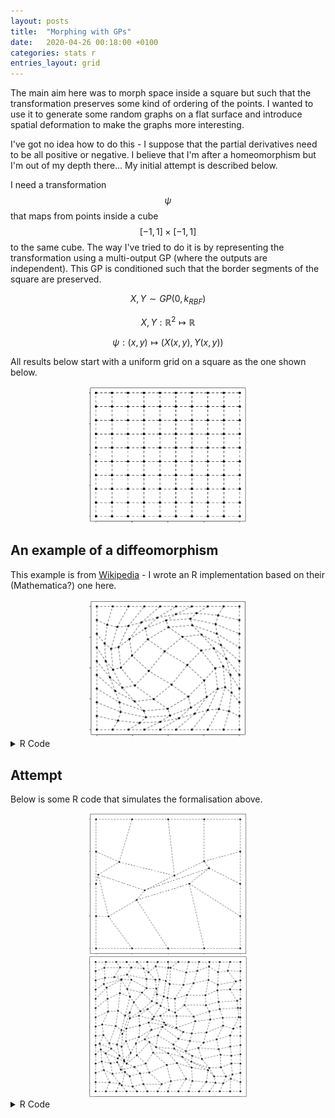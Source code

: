 ```yaml
---
layout: posts
title:  "Morphing with GPs"
date:   2020-04-26 00:18:00 +0100
categories: stats r
entries_layout: grid
---
```


The main aim here was to morph space inside a square but such that the transformation preserves some kind of ordering of the points. I wanted to use it to generate some random graphs on a flat surface and introduce spatial deformation to make the graphs more interesting.

I've got no idea how to do this - I suppose that the partial derivatives need to be all positive or negative. I believe that I'm after a homeomorphism but I'm out of my depth there... My initial attempt is described below.

I need a transformation $$\psi$$ that maps from points inside a cube $$[-1, 1] \times [-1, 1]$$ to the same cube. The way I've tried to do it is by representing the transformation using a multi-output GP (where the outputs are independent). This GP is conditioned such that the border segments of the square are preserved.

$$ X, Y \sim GP(0, k_{RBF}) $$

$$ X, Y : \mathbb R^2 \mapsto \mathbb R $$

$$ \psi : (x, y) \mapsto (X(x, y), Y(x, y)) $$

All results below start with a uniform grid on a square as the one shown below.

<center> <img src="/images/stgrd.png" width="50%"> </center>

## An example of a diffeomorphism

This example is from [Wikipedia](https://en.wikipedia.org/wiki/Diffeomorphism) - I wrote an R implementation based on their (Mathematica?) one here.

<center> <img src="/images/wkdfm.png" width="50%"> </center>

<details>
<summary> R Code </summary>

{%highlight R%}

library(data.table)

diffeo_example = function(n = 10, epsilon = 1.5) {
    grid = data.table(expand.grid(x = seq(-1, 1, length.out = n),
                                  y = seq(-1, 1, length.out = n)))
    x = copy(grid$x); y = copy(grid$y)

    A = 0.5 * epsilon * (0.25 * (cos(pi*x) + 1) *
                                (cos(pi*y) + 1) +
                         cos(0.5*pi*x) * cos(0.5*pi*y))
    grid[, x_new := x - y*A]
    grid[, y_new := y + x*A]
    return(grid)
}

plot_results = function(grid, ...) {
    grid[, plot(x_new, y_new, pch = 20, ...)]
    grid[, {for(i in 2:.N) segments(x_new[i - 1], y_new[i - 1], x_new[i], y_new[i], lty = 2)}, by = y]
    grid[, {for(i in 2:.N) segments(x_new[i - 1], y_new[i - 1], x_new[i], y_new[i], lty = 2)}, by = x]
}

plot_results(diffeo_example())

{% endhighlight %}

</details>

## Attempt

Below is some R code that simulates the formalisation above.

<center> <img src="/images/gdfr1.png" width="50%"> </center>
<center> <img src="/images/gdfr2.png" width="50%"> </center>

<details>
<summary> R Code </summary>

{%highlight R%}

simulate_function <- function(v = 0.25, l = 0.5, n = 15, condition = 'x', enforce_grad_pos = T) {
    grid = data.table(expand.grid(x = seq(-1, 1, length.out = n),
                                  y = seq(-1, 1, length.out = n)))

    x = copy(grid$x); y = copy(grid$y)
    K_x = matrix(x, length(x), length(x), T) -
          matrix(x, length(x), length(x), F)
    K_x = v * exp(- K_x^2 / l^2)

    K_y = matrix(y, length(y), length(y), T) -
          matrix(y, length(y), length(y), F)
    K_y = v * exp(- K_y^2 / l^2)

    K = K_x*K_y

    if(condition == 'x')
        grid[(abs(y) == 1) | (abs(x) == 1), f_cond := x]
    if(condition == 'y')
        grid[(abs(y) == 1) | (abs(x) == 1), f_cond := y]

    index_cond = grid[, which(!is.na(f_cond))]
    index_unkn = grid[, which( is.na(f_cond))]

    K11 = K[index_unkn, index_unkn]
    K12 = K[index_unkn, index_cond]
    K21 = K[index_cond, index_unkn]
    K22 = K[index_cond, index_cond]

    mu_bar = K12 %*% solve(K22 + diag(nrow(K22))*1e-10) %*% grid[index_cond, f_cond]
    ch_bar = t(chol(K11 - K12 %*% solve(K22 + diag(nrow(K22))*1e-10) %*% K21 + diag(length(index_unkn))*1e-3))

    setorder(grid, y, x) # this is a quick and dirty way of getting +ve grads
    if(enforce_grad_pos & condition == 'x') {
        grid[index_unkn, f_cond := mu_bar + ch_bar %*% rnorm(.N)]
        while(grid[, diff(f_cond), by = y][, mean(V1 > 0) < 1]) {
            grid[index_unkn, f_cond := mu_bar + ch_bar %*% rnorm(.N)]
        }
    }
    if(enforce_grad_pos & condition == 'y') {
        grid[index_unkn, f_cond := mu_bar + ch_bar %*% rnorm(.N)]
        while(grid[, diff(f_cond), by = x][, mean(V1 > 0) < 1]) {
            grid[index_unkn, f_cond := mu_bar + ch_bar %*% rnorm(.N)]
        }
    }

    return(grid)

}

simulate_gp_results = function(v = 0.25, l = 0.5, n = 15) {
    grid_x = simulate_function(n = n, v = v, l = l, condition = 'x')
    setnames(grid_x, 'f_cond', 'x_new')

    grid_y = simulate_function(n = n, v = v, l = l, condition = 'y')
    setnames(grid_y, 'f_cond', 'y_new')

    grid = merge(grid_x, grid_y, by = c('x', 'y'))
    return(grid)
}

plot_results(simulate_gp_results(n = 15))

{% endhighlight %}

</details>
